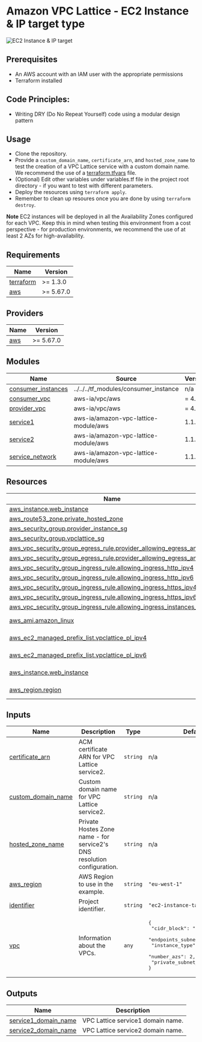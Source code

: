 <!-- BEGIN_TF_DOCS -->
# Amazon VPC Lattice - EC2 Instance & IP target type

![EC2 Instance & IP target](../../../../images/pattern1\_architecture1.png)

## Prerequisites
- An AWS account with an IAM user with the appropriate permissions
- Terraform installed

## Code Principles:
- Writing DRY (Do No Repeat Yourself) code using a modular design pattern

## Usage
- Clone the repository.
- Provide a `custom_domain_name`, `certificate_arn`, and `hosted_zone_name` to test the creation of a VPC Lattice service with a custom domain name. We recommend the use of a [terraform.tfvars](https://developer.hashicorp.com/terraform/language/values/variables) file.
- (Optional) Edit other variables under variables.tf file in the project root directory - if you want to test with different parameters.
- Deploy the resources using `terraform apply`.
- Remember to clean up resoures once you are done by using `terraform destroy`.

**Note** EC2 instances will be deployed in all the Availability Zones configured for each VPC. Keep this in mind when testing this environment from a cost perspective - for production environments, we recommend the use of at least 2 AZs for high-availability.

## Requirements

| Name | Version |
|------|---------|
| <a name="requirement_terraform"></a> [terraform](#requirement\_terraform) | >= 1.3.0 |
| <a name="requirement_aws"></a> [aws](#requirement\_aws) | >= 5.67.0 |

## Providers

| Name | Version |
|------|---------|
| <a name="provider_aws"></a> [aws](#provider\_aws) | >= 5.67.0 |

## Modules

| Name | Source | Version |
|------|--------|---------|
| <a name="module_consumer_instances"></a> [consumer\_instances](#module\_consumer\_instances) | ../../../tf_modules/consumer_instance | n/a |
| <a name="module_consumer_vpc"></a> [consumer\_vpc](#module\_consumer\_vpc) | aws-ia/vpc/aws | = 4.5.0 |
| <a name="module_provider_vpc"></a> [provider\_vpc](#module\_provider\_vpc) | aws-ia/vpc/aws | = 4.5.0 |
| <a name="module_service1"></a> [service1](#module\_service1) | aws-ia/amazon-vpc-lattice-module/aws | 1.1.0 |
| <a name="module_service2"></a> [service2](#module\_service2) | aws-ia/amazon-vpc-lattice-module/aws | 1.1.0 |
| <a name="module_service_network"></a> [service\_network](#module\_service\_network) | aws-ia/amazon-vpc-lattice-module/aws | 1.1.0 |

## Resources

| Name | Type |
|------|------|
| [aws_instance.web_instance](https://registry.terraform.io/providers/hashicorp/aws/latest/docs/resources/instance) | resource |
| [aws_route53_zone.private_hosted_zone](https://registry.terraform.io/providers/hashicorp/aws/latest/docs/resources/route53_zone) | resource |
| [aws_security_group.provider_instance_sg](https://registry.terraform.io/providers/hashicorp/aws/latest/docs/resources/security_group) | resource |
| [aws_security_group.vpclattice_sg](https://registry.terraform.io/providers/hashicorp/aws/latest/docs/resources/security_group) | resource |
| [aws_vpc_security_group_egress_rule.provider_allowing_egress_any](https://registry.terraform.io/providers/hashicorp/aws/latest/docs/resources/vpc_security_group_egress_rule) | resource |
| [aws_vpc_security_group_egress_rule.provider_allowing_egress_any_ipv6](https://registry.terraform.io/providers/hashicorp/aws/latest/docs/resources/vpc_security_group_egress_rule) | resource |
| [aws_vpc_security_group_ingress_rule.allowing_ingress_http_ipv4](https://registry.terraform.io/providers/hashicorp/aws/latest/docs/resources/vpc_security_group_ingress_rule) | resource |
| [aws_vpc_security_group_ingress_rule.allowing_ingress_http_ipv6](https://registry.terraform.io/providers/hashicorp/aws/latest/docs/resources/vpc_security_group_ingress_rule) | resource |
| [aws_vpc_security_group_ingress_rule.allowing_ingress_https_ipv4](https://registry.terraform.io/providers/hashicorp/aws/latest/docs/resources/vpc_security_group_ingress_rule) | resource |
| [aws_vpc_security_group_ingress_rule.allowing_ingress_https_ipv6](https://registry.terraform.io/providers/hashicorp/aws/latest/docs/resources/vpc_security_group_ingress_rule) | resource |
| [aws_vpc_security_group_ingress_rule.allowing_ingress_instances_https](https://registry.terraform.io/providers/hashicorp/aws/latest/docs/resources/vpc_security_group_ingress_rule) | resource |
| [aws_ami.amazon_linux](https://registry.terraform.io/providers/hashicorp/aws/latest/docs/data-sources/ami) | data source |
| [aws_ec2_managed_prefix_list.vpclattice_pl_ipv4](https://registry.terraform.io/providers/hashicorp/aws/latest/docs/data-sources/ec2_managed_prefix_list) | data source |
| [aws_ec2_managed_prefix_list.vpclattice_pl_ipv6](https://registry.terraform.io/providers/hashicorp/aws/latest/docs/data-sources/ec2_managed_prefix_list) | data source |
| [aws_instance.web_instance](https://registry.terraform.io/providers/hashicorp/aws/latest/docs/data-sources/instance) | data source |
| [aws_region.region](https://registry.terraform.io/providers/hashicorp/aws/latest/docs/data-sources/region) | data source |

## Inputs

| Name | Description | Type | Default | Required |
|------|-------------|------|---------|:--------:|
| <a name="input_certificate_arn"></a> [certificate\_arn](#input\_certificate\_arn) | ACM certificate ARN for VPC Lattice service2. | `string` | n/a | yes |
| <a name="input_custom_domain_name"></a> [custom\_domain\_name](#input\_custom\_domain\_name) | Custom domain name for VPC Lattice service2. | `string` | n/a | yes |
| <a name="input_hosted_zone_name"></a> [hosted\_zone\_name](#input\_hosted\_zone\_name) | Private Hostes Zone name - for service2's DNS resolution configuration. | `string` | n/a | yes |
| <a name="input_aws_region"></a> [aws\_region](#input\_aws\_region) | AWS Region to use in the example. | `string` | `"eu-west-1"` | no |
| <a name="input_identifier"></a> [identifier](#input\_identifier) | Project identifier. | `string` | `"ec2-instance-target"` | no |
| <a name="input_vpc"></a> [vpc](#input\_vpc) | Information about the VPCs. | `any` | <pre>{<br/>  "cidr_block": "10.0.0.0/16",<br/>  "endpoints_subnet_netmask": 24,<br/>  "instance_type": "t2.micro",<br/>  "number_azs": 2,<br/>  "private_subnet_netmask": 24<br/>}</pre> | no |

## Outputs

| Name | Description |
|------|-------------|
| <a name="output_service1_domain_name"></a> [service1\_domain\_name](#output\_service1\_domain\_name) | VPC Lattice service1 domain name. |
| <a name="output_service2_domain_name"></a> [service2\_domain\_name](#output\_service2\_domain\_name) | VPC Lattice service2 domain name. |
<!-- END_TF_DOCS -->